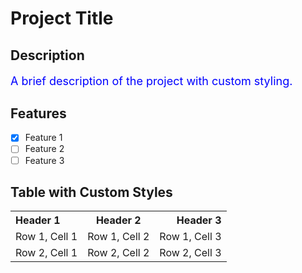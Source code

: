 # Project Title

## Description
<p style="color: blue; font-size: 18px;">A brief description of the project with custom styling.</p>

## Features
- [x] Feature 1
- [ ] Feature 2
- [ ] Feature 3

## Table with Custom Styles

<table>
  <tr>
    <th style="text-align:left">Header 1</th>
    <th style="text-align:center">Header 2</th>
    <th style="text-align:right">Header 3</th>
  </tr>
  <tr>
    <td style="text-align:left">Row 1, Cell 1</td>
    <td style="text-align:center">Row 1, Cell 2</td>
    <td style="text-align:right">Row 1, Cell 3</td>
  </tr>
  <tr>
    <td style="text-align:left">Row 2, Cell 1</td>
    <td style="text-align:center">Row 2, Cell 2</td>
    <td style="text-align:right">Row 2, Cell 3</td>
  </tr>
</table>
